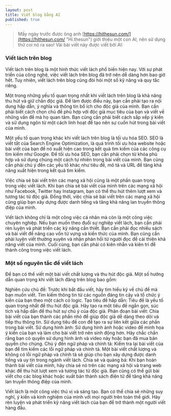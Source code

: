 ```yaml
---
layout: post
title: Viết blog bằng AI
published: true
---
```

> Mấy ngày trước được ông anh [https://hithesun.com/](https://hithesun.com/ "Hi.thesun") giới thiệu một con AI, nên sử dụng thử coi nó ra sao! Vài bài viết này được viết bởi AI:

### Viết lách trên blog

Viết lách trên blog là một hình thức viết lách phổ biến hiện nay. Với sự phát triển của công nghệ, việc viết lách trên blog đã trở nên dễ dàng hơn bao giờ hết. Tuy nhiên, viết lách trên blog cũng đòi hỏi một số kỹ năng và quy tắc riêng.

Một trong những yếu tố quan trọng nhất khi viết lách trên blog là khả năng thu hút và giữ chân độc giả. Để làm được điều này, bạn cần phải tạo ra nội dung hấp dẫn, ý nghĩa và thông tin bổ ích cho độc giả của mình. Bạn cần phải biết cách chọn chủ đề phù hợp với độc giả mục tiêu của bạn và viết về những vấn đề mà họ quan tâm. Bạn cũng cần phải biết cách sắp xếp ý kiến và sử dụng ngôn từ một cách linh hoạt để tạo nên sự cuốn hút trong bài viết của mình.

Một yếu tố quan trọng khác khi viết lách trên blog là tối ưu hóa SEO. SEO là viết tắt của Search Engine Optimization, là quá trình tối ưu hóa website hoặc bài viết của bạn để nó xuất hiện cao trong kết quả tìm kiếm của các công cụ tìm kiếm như Google. Để tối ưu hóa SEO, bạn cần phải chọn từ khóa phù hợp và sử dụng chúng một cách tự nhiên trong bài viết của mình. Bạn cũng cần phải chú ý đến các yếu tố khác như tiêu đề, mô tả và URL để tăng khả năng xuất hiện trong kết quả tìm kiếm.

Việc chia sẻ bài viết trên các mạng xã hội cũng là một phần quan trọng trong việc viết lách. Khi bạn chia sẻ bài viết của mình trên các mạng xã hội như Facebook, Twitter hay Instagram, bạn có thể thu hút thêm lượt xem và tương tác từ độc giả. Đồng thời, việc chia sẻ bài viết trên các mạng xã hội cũng giúp bạn xây dựng được danh tiếng và tăng khả năng lan truyền thông điệp của mình.

Viết lách không chỉ là một công việc cá nhân mà còn là một công việc chuyên nghiệp. Nếu bạn muốn theo đuổi sự nghiệp viết lách, bạn cần phải rèn luyện và phát triển các kỹ năng cần thiết. Bạn cần phải đọc nhiều sách và bài viết để nâng cao vốn từ vựng và kiến thức của mình. Bạn cũng cần phải luyện viết thường xuyên và nhận phản hồi từ người đọc để cải thiện khả năng viết của mình. Cuối cùng, bạn cần phải có kiên nhẫn và kiên trì để thành công trong việc viết lách.

### Một số nguyên tắc để viết lách

Để bạn có thể viết một bài viết chất lượng và thu hút độc giả. Một số hướng dẫn quan trọng khi viết lách đăng trên blog bao gồm:

Nghiên cứu chủ đề: Trước khi bắt đầu viết, hãy tìm hiểu kỹ về chủ đề mà bạn muốn viết. Tìm kiếm thông tin từ các nguồn đáng tin cậy và tổ chức ý kiến của bạn theo một cách có logic.
Tạo tiêu đề hấp dẫn: Tiêu đề là yếu tố quan trọng nhất để thu hút độc giả. Hãy tạo ra một tiêu đề ngắn gọn, súc tích và hấp dẫn để thu hút sự chú ý của độc giả.
Phân đoạn bài viết: Chia bài viết của bạn thành các phần nhỏ để giúp độc giả dễ dàng theo dõi và tiếp thu thông tin. Sử dụng tiêu đề con để tạo ra sự liên kết giữa các phần trong bài viết.
Sử dụng hình ảnh: Sử dụng hình ảnh hoặc video để minh họa ý kiến của bạn và làm cho bài viết trở nên sinh động hơn. Hãy chắc chắn rằng bạn có quyền sử dụng hình ảnh và video này hoặc bạn đã mua bản quyền cho chúng.
Chú ý đến ngữ pháp và chính tả: Kiểm tra lại bài viết của bạn để tìm kiếm các lỗi ngữ pháp và chính tả. Một bài viết chất lượng và không có lỗi ngữ pháp và chính tả sẽ giúp cho bạn xây dựng được danh tiếng và uy tín trong ngành viết lách.
Chia sẻ và quảng bá: Khi bạn hoàn thành bài viết của mình, hãy chia sẻ nó trên các mạng xã hội và trang web khác để thu hút lượt xem và tương tác từ độc giả. Bạn cũng có thể gửi bài viết cho các blog khác hoặc xuất bản thành sách điện tử để tăng khả năng lan truyền thông điệp của mình.

Viết lách là một công việc thú vị và sáng tạo. Bạn có thể chia sẻ những suy nghĩ, ý kiến và kinh nghiệm của mình với mọi người trên toàn thế giới. Hãy rèn luyện và phát triển kỹ năng viết lách của bạn để trở thành một người viết hàng đầu.



